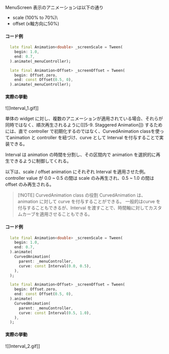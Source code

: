 
MenuScreen 表示のアニメーションは以下の通り
- scale (100% to 70%)\
- offset (x軸方向に50%)

#### コード例
```dart
  late final Animation<double> _screenScale = Tween(
    begin: 1.0,
    end: 0.7,
  ).animate(_menuController);

  late final Animation<Offset> _screenOffset = Tween(
    begin: Offset.zero,
    end: const Offset(0.5, 0),
  ).animate(_menuController);
```

#### 実際の挙動
![[Interval_1.gif]]

単体の widget に対し、複数のアニメーションが適用されている場合、それらが同時ではなく、順次再生されるように([[5-9. Staggered Animation]]) するためには、直で controller で初期化するのではなく、CurvedAnimation  classを使ってanimation と controller を紐づけ、curve として Interval を付与することで実装できる。

Interval は animation の時間を分割し、その区間内で animation を選択的に再生できるように制御してくれる。

以下は、scale / offset animation にそれぞれ Interval を適用させた例。
controller value が 0.0 ~ 0.5 の間は scale のみ再生され、0.5 ~ 1.0 の間は offset のみ再生される。

> [!NOTE] CurvedAnimation class の役割
> CurvedAnimation は、animation に対して curve を付与することができる。
> 一般的はcurve を付与することもできるが、Interval を渡すことで、時間軸に対してカスタムカーブを適用させることもできる。

#### コード例
```dart
  late final Animation<double> _screenScale = Tween(
    begin: 1.0,
    end: 0.7,
  ).animate(
    CurvedAnimation(
      parent: _menuController,
      curve: const Interval(0.0, 0.5),
    ),
  );

  late final Animation<Offset> _screenOffset = Tween(
    begin: Offset.zero,
    end: const Offset(0.5, 0),
  ).animate(
    CurvedAnimation(
      parent: _menuController,
      curve: const Interval(0.5, 1.0),
    ),
  );
```

#### 実際の挙動
![[Interval_2.gif]]